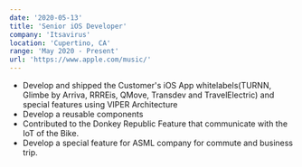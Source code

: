 ```yaml
---
date: '2020-05-13'
title: 'Senior iOS Developer'
company: 'Itsavirus'
location: 'Cupertino, CA'
range: 'May 2020 - Present'
url: 'https://www.apple.com/music/'
---
```


- Develop and shipped the Customer's iOS App whitelabels(TURNN, Glimbe by Arriva, RRREis, QMove, Transdev and TravelElectric) and special features using VIPER Architecture
- Develop a reusable components
- Contributed to the Donkey Republic Feature that communicate with the IoT of the Bike.
- Develop a special feature for ASML company for commute and business trip.
